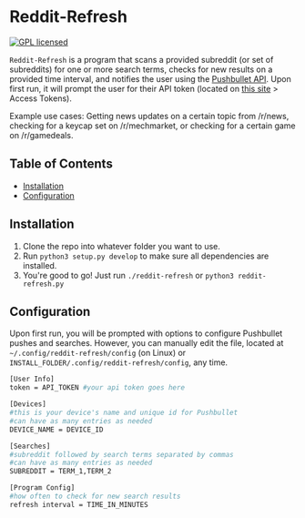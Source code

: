 # Reddit-Refresh
[![GPL licensed](https://img.shields.io/badge/license-GPL-blue.svg)](./LICENSE.MD)

`Reddit-Refresh` is a program that scans a provided subreddit (or set of subreddits) for one or more search terms, checks for new results on a provided time interval, and notifies the user using the [Pushbullet API](https://docs.pushbullet.com). Upon first run, it will prompt the user for their API token (located on [this site](https://www.pushbullet.com/#settings/account) > Access Tokens).    

Example use cases:
Getting news updates on a certain topic from /r/news, checking for a keycap set on /r/mechmarket, or checking for a certain game on /r/gamedeals. 

## Table of Contents

<!-- vim-markdown-toc GFM -->
* [Installation](#installation)
* [Configuration](#configuration)

## Installation

1. Clone the repo into whatever folder you want to use.
2. Run `python3 setup.py develop` to make sure all dependencies are installed.
3. You're good to go! Just run `./reddit-refresh` or `python3 reddit-refresh.py`

## Configuration

Upon first run, you will be prompted with options to configure Pushbullet pushes and searches. However, you can manually edit the file, located at  `~/.config/reddit-refresh/config` (on Linux) or `INSTALL_FOLDER/.config/reddit-refresh/config`, any time. 

```sh
[User Info]
token = API_TOKEN #your api token goes here

[Devices]
#this is your device's name and unique id for Pushbullet
#can have as many entries as needed
DEVICE_NAME = DEVICE_ID 

[Searches]
#subreddit followed by search terms separated by commas
#can have as many entries as needed
SUBREDDIT = TERM_1,TERM_2

[Program Config]
#how often to check for new search results
refresh interval = TIME_IN_MINUTES
```

